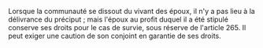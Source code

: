   
Lorsque la communauté se dissout du vivant des époux, il n'y a pas lieu à la délivrance du préciput ; mais l'époux au profit duquel il a été stipulé conserve ses droits pour le cas de survie, sous réserve de l'article 265. Il peut exiger une caution de son conjoint en garantie de ses droits.  

  
